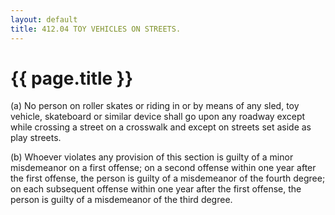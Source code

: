 ```yaml
---
layout: default 
title: 412.04 TOY VEHICLES ON STREETS.
---
```


{{ page.title }}
================

​(a) No person on roller skates or riding in or by means of any sled,
toy vehicle, skateboard or similar device shall go upon any roadway
except while crossing a street on a crosswalk and except on streets set
aside as play streets.

​(b) Whoever violates any provision of this section is guilty of a minor
misdemeanor on a first offense; on a second offense within one year
after the first offense, the person is guilty of a misdemeanor of the
fourth degree; on each subsequent offense within one year after the
first offense, the person is guilty of a misdemeanor of the third
degree.
